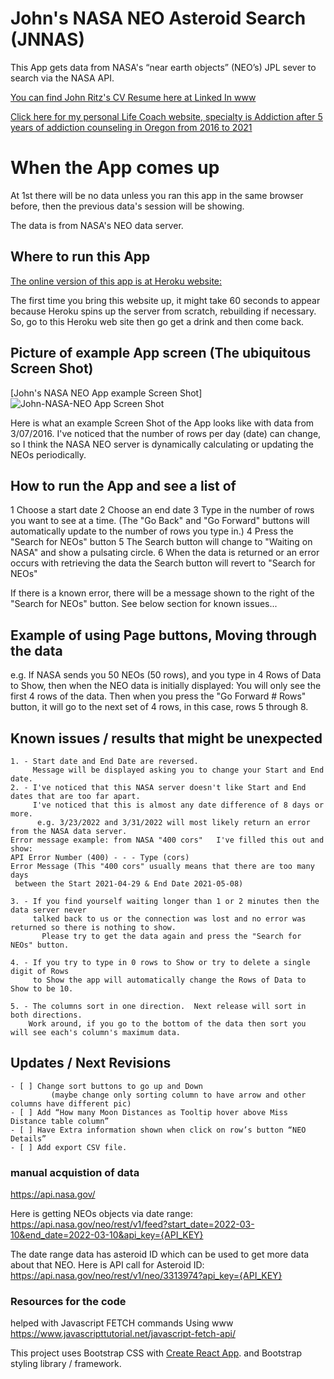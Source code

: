 # John's NASA NEO Asteroid Search (JNNAS)

This App gets data from NASA's  “near earth objects” (NEO’s) JPL sever to search via the NASA API.

[You can find John Ritz's CV Resume here at Linked In www](https://www.linkedin.com/in/johntritz/)

[Click here for my personal Life Coach website, specialty is Addiction after 5 years of addiction counseling in Oregon from 2016 to 2021](https://www.soberjourneycopilot.com/)

# When the App comes up

At 1st there will be no data unless you ran this app in the same browser before, then the previous data's session will be showing.

The data is from NASA's NEO data server.

## Where to run this App

[The online version of this app is at Heroku website:](https://john-nasa-asteroid.herokuapp.com/)

The first time you bring this website up, it might take 60 seconds to appear because Heroku spins up the server from scratch, rebuilding if necessary.  So, go to this Heroku web site then go get a drink and then come back.

## Picture of example App screen (The ubiquitous Screen Shot)
[John's NASA NEO App example Screen Shot]![John-NASA-NEO App Screen Shot](https://user-images.githubusercontent.com/94155021/159761018-7ec53072-3f26-4507-a983-481fc93e6a2a.jpg)

Here is what an example Screen Shot of the App looks like with data from 3/07/2016.  I've noticed that the number of rows per day (date) can change, so I think the NASA NEO server is dynamically calculating or updating the NEOs periodically.

## How to run the App and see a list of 
1 Choose a start date
2 Choose an end date
3 Type in the number of rows you want to see at a time.  (The "Go Back" and "Go Forward" buttons will automatically update to the number of rows you type in.)
4 Press the "Search for NEOs" button
5 The Search button will change to "Waiting on NASA" and show a pulsating circle.
6 When the data is returned or an error occurs with retrieving the data the Search button will revert to "Search for NEOs"

If there is a known error, there will be a message shown to the right of the "Search for NEOs" button.  See below section for known issues...

## Example of using Page buttons, Moving through the data

e.g. If NASA sends you 50 NEOs (50 rows), and you type in 4 Rows of Data to Show, then when the NEO data is initially displayed: You will only see the first 4 rows of the data.  Then when you press the "Go Forward # Rows" button, it will go to the next set of 4 rows, in this case, rows 5 through 8.

## Known issues / results that might be unexpected

~~~
1. - Start date and End Date are reversed.  
     Message will be displayed asking you to change your Start and End date.
2. - I've noticed that this NASA server doesn't like Start and End dates that are too far apart.
     I've noticed that this is almost any date difference of 8 days or more.
      e.g. 3/23/2022 and 3/31/2022 will most likely return an error from the NASA data server.
Error message example: from NASA "400 cors"   I've filled this out and show:
API Error Number (400) - - - Type (cors)
Error Message (This "400 cors" usually means that there are too many days
 between the Start 2021-04-29 & End Date 2021-05-08)

3. - If you find yourself waiting longer than 1 or 2 minutes then the data server never 
     talked back to us or the connection was lost and no error was returned so there is nothing to show.
       Please try to get the data again and press the "Search for NEOs" button.

4. - If you try to type in 0 rows to Show or try to delete a single digit of Rows
     to Show the app will automatically change the Rows of Data to Show to be 10.

5. - The columns sort in one direction.  Next release will sort in both directions.
    Work around, if you go to the bottom of the data then sort you will see each's column's maximum data.
~~~

## Updates / Next Revisions
~~~
- [ ] Change sort buttons to go up and Down
         (maybe change only sorting column to have arrow and other columns have different pic)
- [ ] Add “How many Moon Distances as Tooltip hover above Miss Distance table column”
- [ ] Have Extra information shown when click on row’s button “NEO Details”
- [ ] Add export CSV file.
~~~


### manual acquistion of data

https://api.nasa.gov/

Here is getting NEOs objects via date range:
https://api.nasa.gov/neo/rest/v1/feed?start_date=2022-03-10&end_date=2022-03-10&api_key={API_KEY}

The date range data has asteroid ID which can be used to get more data about that NEO.  Here is API call for Asteroid ID:
https://api.nasa.gov/neo/rest/v1/neo/3313974?api_key={API_KEY}


### Resources for the code

helped with Javascript FETCH commands
Using www https://www.javascripttutorial.net/javascript-fetch-api/

This project uses Bootstrap CSS with [Create React App](https://github.com/facebook/create-react-app).
and Bootstrap styling library / framework.

